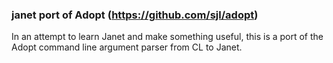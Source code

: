 ### janet port of Adopt (https://github.com/sjl/adopt)

In an attempt to learn Janet and make something useful,
this is a port of the Adopt command line argument parser
from CL to Janet.

